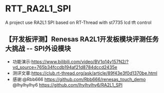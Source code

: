 # RTT_RA2L1_SPI
A project use RA2L1 SPI based on RT-Thread with st7735 lcd tft control

## 【开发板评测】Renesas RA2L1开发板模块评测任务大挑战 -- SPI外设模块
 + 功能演示:https://www.bilibili.com/video/BV1q14y157N2/?vd_source=765b34fccdb194af21d8784dccd2435e
 + 测评文章:https://club.rt-thread.org/ask/article/89f43e3f0d1370be.html
 + 感谢:@Rbb666 https://github.com/Rbb666/renesas_touch_demo
 						@lhylhylhy6 https://github.com/lhylhylhy6/RA2L1_SPI
